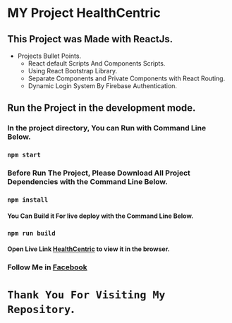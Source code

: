 # MY Project HealthCentric
## This Project was Made with ReactJs.

 * Projects Bullet Points.
    * React default Scripts And Components Scripts.
    * Using React Bootstrap Library.
    * Separate Components and Private Components with React Routing.
    * Dynamic Login System By Firebase Authentication.

## Run the Project in the development mode.
### In the project directory, You can Run with Command Line Below.
### `npm start`
### Before Run The Project, Please Download All Project Dependencies with the Command Line Below.
### `npm install`
#### You Can Build it For live deploy with the Command Line Below.
### `npm run build`
#### Open Live Link [HealthCentric](https://healthcentric.netlify.app/) to view it in the browser.

### Follow Me in [Facebook](https://www.facebook.com/ohidur.AlexMarcer)
# `Thank You For Visiting My Repository`.
